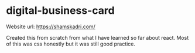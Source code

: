 # digital-business-card

Website url: https://shamskadri.com/

Created this from scratch from what I have learned so far about react. Most of this was css honestly but it was still good practice.
